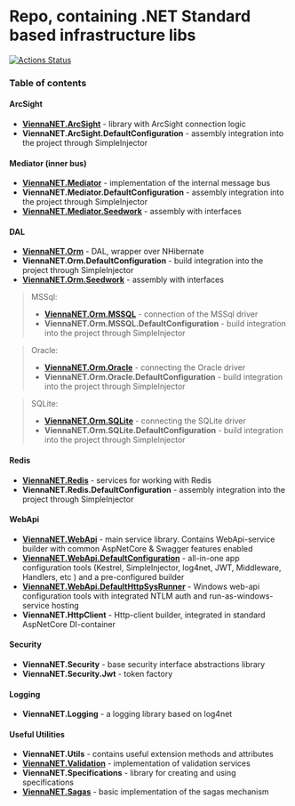 # Repo, containing .NET Standard based infrastructure libs

[![Actions Status](https://github.com/Raiffeisen-DGTL/ViennaNET/workflows/.NET%20Core/badge.svg)](https://github.com/Raiffeisen-DGTL/ViennaNET/actions)

### Table of contents

#### ArcSight
*  [**ViennaNET.ArcSight**](ViennaNET.ArcSight) - library with ArcSight connection logic
*  **ViennaNET.ArcSight.DefaultConfiguration** - assembly integration into the project through SimpleInjector

#### Mediator (inner bus)
*  [**ViennaNET.Mediator**](ViennaNET.Mediator) - implementation of the internal message bus
*  **ViennaNET.Mediator.DefaultConfiguration** - assembly integration into the project through SimpleInjector
*  [**ViennaNET.Mediator.Seedwork**](ViennaNET.Mediator.Seedwork) - assembly with interfaces

#### DAL
*  [**ViennaNET.Orm**](ViennaNET.Orm) - DAL, wrapper over NHibernate
*  **ViennaNET.Orm.DefaultConfiguration** - build integration into the project through SimpleInjector
*  [**ViennaNET.Orm.Seedwork**](ViennaNET.Orm.Seedwork) - assembly with interfaces

> MSSql:
> *  [**ViennaNET.Orm.MSSQL**](ViennaNET.Orm.MSSQL) - connection of the MSSql driver
> *  **ViennaNET.Orm.MSSQL.DefaultConfiguration** - build integration into the project through SimpleInjector

> Oracle:
> *  [**ViennaNET.Orm.Oracle**](ViennaNET.Orm.Oracle) - connecting the Oracle driver
> *  **ViennaNET.Orm.Oracle.DefaultConfiguration** - build integration into the project through SimpleInjector

> SQLite:
> *  [**ViennaNET.Orm.SQLite**](ViennaNET.Orm.SQLite) - connecting the SQLite driver
> *  **ViennaNET.Orm.SQLite.DefaultConfiguration** - build integration into the project through SimpleInjector


#### Redis
*  [**ViennaNET.Redis**](ViennaNET.Redis) - services for working with Redis
*  **ViennaNET.Redis.DefaultConfiguration** - assembly integration into the project through SimpleInjector

#### WebApi
*  [**ViennaNET.WebApi**](ViennaNET.WebApi) - main service library. Contains WebApi-service builder with common AspNetCore & Swagger features enabled
*  [**ViennaNET.WebApi.DefaultConfiguration**](ViennaNET.WebApi.DefaultConfiguration) - all-in-one app configuration tools (Kestrel, SimpleInjector, log4net, JWT, Middleware, Handlers, etc ) and a pre-configured builder
*  [**ViennaNET.WebApi.DefaultHttpSysRunner**](ViennaNET.WebApi.DefaultHttpSysRunner) - Windows web-api configuration tools with integrated NTLM auth and run-as-windows-service hosting
*  **ViennaNET.HttpClient** - Http-client builder, integrated in standard AspNetCore DI-container

#### Security
* **ViennaNET.Security** - base security interface abstractions library
* **ViennaNET.Security.Jwt** - token factory 

#### Logging
* **ViennaNET.Logging** - a logging library based on log4net


#### Useful Utilities
* **ViennaNET.Utils** - contains useful extension methods and attributes
* [**ViennaNET.Validation**](ViennaNET.Validation) - implementation of validation services
* **ViennaNET.Specifications** - library for creating and using specifications
* [**ViennaNET.Sagas**](ViennaNET.Sagas) - basic implementation of the sagas mechanism
